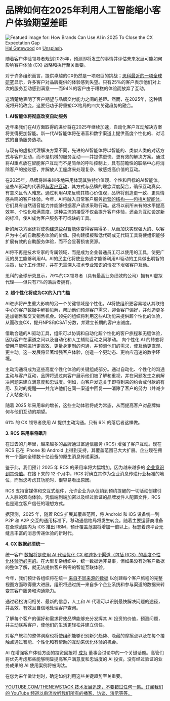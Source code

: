 # 品牌如何在2025年利用人工智能缩小客户体验期望差距

![Featued image for: How Brands Can Use AI in 2025 To Close the CX Expectation Gap](https://cdn.thenewstack.io/media/2025/02/db0961b6-hal-gatewood-xzzgy__zx8a-unsplash-1024x683.jpg)
[Hal Gatewood](https://unsplash.com/@halacious?utm_content=creditCopyText&utm_medium=referral&utm_source=unsplash) on [Unsplash](https://unsplash.com/photos/a-close-up-of-a-piece-of-paper-xzzgY__zX8A?utm_content=creditCopyText&utm_medium=referral&utm_source=unsplash).

随着客户体验领导者规划2025年，预测即将发生的事情并评估未来发展可能如何影响客户体验 (CX) 战略和执行至关重要。

对于许多组织而言，提供卓越的CX仍然是一项艰巨的挑战；[思科最近的一项全球研究](https://www.webex.com/content/dam/www/us/en/documents/webexone/cx-research-maturity-model-infographic-cm-4669.pdf)显示，许多客户对品牌提供的体验感到失望。只有25%的客户表示他们对上次的服务互动感到满意——而94%的客户由于糟糕的体验而放弃了互动。

这清楚地表明了客户期望与品牌交付能力之间的差距。然而，在2025年，这种情况将开始改变，这要归功于将重塑CX格局的四大关键趋势的融合。

**1. AI智能体将彻底改变自助服务**

近年来我们在AI方面取得的进步将在2025年继续加速，自动化客户互动解决方案将变得更加智能。新一代AI智能体将在语音和数字渠道上提供高度个性化的、对话式的自助服务选项。

与现有的虚拟代理解决方案不同，先进的AI智能体将以智能的、类似人类的对话方式与客户互动，而不是机械的服务互动——并提供更快、更有效的解决方案。通过将AI重点放在智能客户互动而不是简单的呼叫控制上，具有前瞻性的联络中心将消除客户的挫败感，并解放人工座席来处理复杂、敏感或高价值的互动。

在2025年，品牌将越来越多地采用体现其独特价值观、个性和目标的AI智能体。这些AI驱动的代表将[与客户互动](https://thenewstack.io/boost-customer-engagement-with-real-time-data/)，其方式与品牌的理念深度契合，确保互动真实、有意义且令人难忘。通过利用AI来反映其核心价值观，品牌将创造更一致、更具情感共鸣的客户体验。今年，AI将融入日常客户服务[运营的结构——包括AI智能体](https://thenewstack.io/agentic-ai-for-enterprises-4-key-benefits-driving-innovation/)，它们具有自然语音能力并能够根据客户请求采取行动。这将以前所未有的水平提高效率、个性化和满意度。这种主流的接受不仅会提升客户体验，还会为互动设定新的标准，使AI成为客户服务不可或缺的工具。

新的解决方案还将使[构建这些AI智能体](https://thenewstack.io/llama-stack-released-to-help-developers-build-agentic-apps/)变得容易得多，从而加快实现强大的、以客户为中心的自助服务体验的价值。预构建模板和低代码或无代码工具将使组织能够扩展有效的自助服务体验，而不会显著损害资源。

AI将不再是技术专家的专属领域，而是成为企业普通员工可以使用的工具，使更广泛的员工能够利用AI。AI的民主化将使业务通才能够利用AI驱动的工具做出明智的决策，优化工作流程，并在无需深入技术专业知识的情况下增强客户互动。

思科的全球研究显示，79%的CX领导者（具有最高业务绩效的公司）拥有AI虚拟代理——但只有7%的落后者拥有。

**2. 超个性化将成为CX的入门门槛**

AI进步将产生重大影响的另一个关键领域是个性化。AI将使组织更容易地从其联络中心的客户数据中解锁见解，帮助他们预测客户需求，迎合客户偏好，并创造更多追加销售和交叉销售机会。领先的组织将利用这些AI功能来提供超个性化的体验，从而改变CX，提升NPS和CSAT分数，并建立长期的客户忠诚度。

借助合适的AI驱动工具，组织可以协调和自动化超个性化的客户旅程和无缝体验，因为客户在渠道之间以及自动化和人工辅助互动之间移动。
向个性化 AI 的转变将使用户能够进行更高效、更量身定制的沟通，并预测他们的需求，使互动更直观、更主动。这一发展将显著增强客户体验，创造一个更动态、更响应迅速的数字环境。

主动沟通将成为这些高度个性化体验的关键组成部分。通过自动化、个性化的沟通主动与客户互动，品牌将通过向客户展示他们被了解和重视，并在问题发生之前解决问题来建立满意度和忠诚度。例如，向客户发送关于即将到来的约会或付款的有用、及时的提醒——并允许他们在同一渠道中回复——消除了客户的努力（并减少了入站查询）。

随着 2025 年采用率的增长，这些主动体验将成为常态，从而提高客户对品牌如何与他们互动的期望。

61% 的 CX 领导者使用 AI 提供主动沟通。只有 6% 的落后者这样做。

**3. RCS 采用率将飙升**

在过去的几年里，越来越多的品牌通过富通信服务 (RCS) 增强了客户互动。现在 RCS 已在 iPhone 和 Android 上得到支持，其覆盖范围已大大扩展。企业现在拥有一个面向全球数十亿设备的原生消息传递渠道。

鉴于此，我们预计 2025 年 RCS 的采用率将大幅增加，因为越来越多的 [企业意识到其价值](https://thenewstack.io/the-real-business-value-of-platform-engineering/)。在接下来的 12 个月中，RCS 将确立其作为企业消息传递行业标准的地位，而当您考虑其功能时，很容易看出原因。

RCS 支持富媒体和交互式组件，允许企业为从促销到预约提醒的一切活动创建引人入胜的双向体验。凭借端到端加密以及经过验证的品牌发件人配置文件，RCS 也是建立客户信任的理想方式。

据预测，2025 年，随着 RCS 扩展其覆盖范围，将 Android 和 iOS 设备统一到 P2P 和 A2P 交互的通用标准下，移动通信格局将发生转变。随着主要运营商准备在全球范围内为 iOS 推出 RBM，预计覆盖范围将增加一倍以上，标志着跨平台无缝且丰富的消息传递体验的新时代。

**4. CX 数据必须统一**

统一客户 [数据将是使用 AI 代理优化 CX 和跨多个渠道（包括 RCS）的高度个性化体验所必需的](https://thenewstack.io/lets-get-agentic-langchain-and-llamaindex-talk-ai-agents/)。在大型复杂组织中，统一数据远非易事，但如果没有对客户数据的整体了解，就无法提供客户所需的智能互联体验。

今年，我们预计各组织将在统一 [来自不同来源的数据](https://thenewstack.io/icymi-deepseek-is-an-open-source-success-story/) 以创建每个客户旅程的完整视图方面取得重大进展。组织将通过统一来自多个企业系统和参与渠道的数据来转变其客户服务和沟通能力。

通过轻松访问相关、最新的信息，人工和 AI 代理可以识别最快解决问题的途径，并高效、有效且自信地处理客户查询。

了解每个客户的偏好和需求将使品牌能够充分发挥其 AI 投资的价值，预测问题，并主动联系客户，使他们的生活更轻松并建立信任。

对客户旅程的整体洞察也将使组织能够识别新兴趋势、隐藏的摩擦点以及在每个接触点通过智能、个性化和有帮助的互动来优化体验的机会。

AI 在增强客户体验方面的投资回报将 [成为](https://thenewstack.io/software-developers-are-becoming-critical-members-in-the-us-space-force/) 董事会讨论中的一个关键话题。高管们将优先考虑那些能够明显提高客户满意度和忠诚度的 AI 投资。没有经过验证的业务成果的 AI 使用案例将被淘汰。

在您为来年做计划时，确定如何利用这些关键趋势至关重要。

[YOUTUBE.COM/THENEWSTACK 技术发展迅速，不要错过任何一集。订阅我们的 YouTube 频道以串流收听我们所有的播客、访谈、演示等等。](https://youtube.com/thenewstack?sub_confirmation=1)